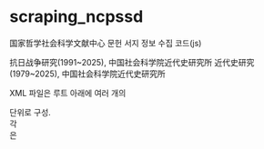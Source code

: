 # scraping_ncpssd
国家哲学社会科学文献中心 문헌 서지 정보 수집 코드(js)

抗日战争研究(1991~2025), 中国社会科学院近代史研究所
近代史研究(1979~2025),  中国社会科学院近代史研究所

XML 파일은 <articles> 루트 아래에 여러 개의 <article> 단위로 구성.  
각 <article>은 <title>, <journal>, <year>, <issue>, <authors>, <funding>, <abstract>, <keywords>, <impact> 등의 태그로 구성.
